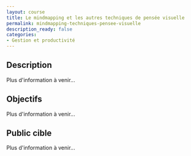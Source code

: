 ```yaml
---
layout: course
title: Le mindmapping et les autres techniques de pensée visuelle
permalink: mindmapping-techniques-pensee-visuelle
description_ready: false
categories:
- Gestion et productivité
---
```

## Description
Plus d'information à venir...

## Objectifs
Plus d'information à venir...

## Public cible
Plus d'information à venir...
